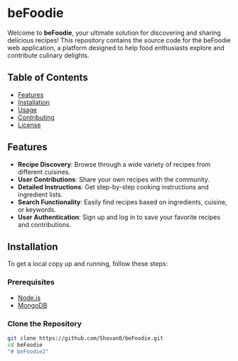 # beFoodie

Welcome to **beFoodie**, your ultimate solution for discovering and sharing delicious recipes! This repository contains the source code for the beFoodie web application, a platform designed to help food enthusiasts explore and contribute culinary delights.

## Table of Contents

- [Features](#features)
- [Installation](#installation)
- [Usage](#usage)
- [Contributing](#contributing)
- [License](#license)

## Features

- **Recipe Discovery**: Browse through a wide variety of recipes from different cuisines.
- **User Contributions**: Share your own recipes with the community.
- **Detailed Instructions**: Get step-by-step cooking instructions and ingredient lists.
- **Search Functionality**: Easily find recipes based on ingredients, cuisine, or keywords.
- **User Authentication**: Sign up and log in to save your favorite recipes and contributions.

## Installation

To get a local copy up and running, follow these steps:

### Prerequisites

- [Node.js](https://nodejs.org/en/download/)
- [MongoDB](https://www.mongodb.com/try/download/community)

### Clone the Repository

```bash
git clone https://github.com/Shovan0/beFoodie.git
cd beFoodie
"# beFoodie2" 
